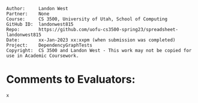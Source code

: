 ﻿```
Author:     Landon West
Partner:    None
Course:     CS 3500, University of Utah, School of Computing
GitHub ID:  landonwest815
Repo:       https://github.com/uofu-cs3500-spring23/spreadsheet-landonwest815
Date:       xx-Jan-2023 xx:xxpm (when submission was completed) 
Project:    DependencyGraphTests
Copyright:  CS 3500 and Landon West - This work may not be copied for use in Academic Coursework.
```

# Comments to Evaluators:

	x